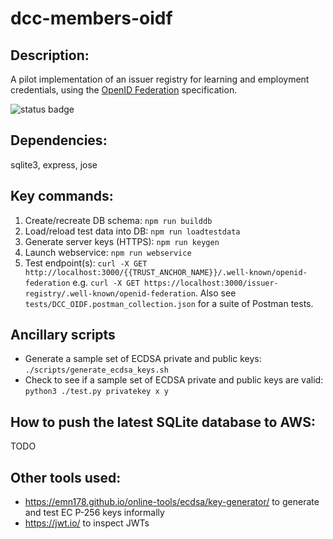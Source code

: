 # dcc-members-oidf

## Description:

A pilot implementation of an issuer registry for learning and employment credentials, using the [OpenID Federation](https://openid.net/specs/openid-federation-1_0.html) specification.

![status badge](https://github.com/digitalcredentials/dcc-members-oidf/actions/workflows/apitests.yml/badge.svg)

## Dependencies:

sqlite3, express, jose

## Key commands:

1. Create/recreate DB schema: `npm run builddb`
2. Load/reload test data into DB: `npm run loadtestdata`
3. Generate server keys (HTTPS): `npm run keygen`
4. Launch webservice: `npm run webservice`
5. Test endpoint(s): `curl -X GET http://localhost:3000/{{TRUST_ANCHOR_NAME}}/.well-known/openid-federation` e.g. `curl -X GET https://localhost:3000/issuer-registry/.well-known/openid-federation`. Also see `tests/DCC_OIDF.postman_collection.json` for a suite of Postman tests.

## Ancillary scripts

- Generate a sample set of ECDSA private and public keys: `./scripts/generate_ecdsa_keys.sh`
- Check to see if a sample set of ECDSA private and public keys are valid: `python3 ./test.py privatekey x y`

## How to push the latest SQLite database to AWS:

TODO

## Other tools used:

- https://emn178.github.io/online-tools/ecdsa/key-generator/ to generate and test EC P-256 keys informally
- https://jwt.io/ to inspect JWTs